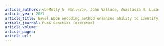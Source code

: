 ```yaml
---
article_authors: <b>Molly A. Hall</b>, John Wallace, Anastasia M. Lucas, Yuki Bradford, Shefali S. Verma, Bertram Müller, Myhsok, Kristin Passero, Jiayan Zhou, John McGuigan, Beibei Jiang, Sarah A. Pendergrass, Yanfei Zhang, Peggy Peissig, Murray Brilliant, Patrick Sleiman, Hakon Hakonarson, John B. Harley, Krzysztof Kiryluk, Kristel Van Steen, Jason H. Moore, Marylyn D. Ritchie.
article_year: 2021
article_title: Novel EDGE encoding method enhances ability to identify genetic interactions.
article_journal: PLoS Genetics (accepted)
article_volume:
article_pages:
article_url:
---
```

